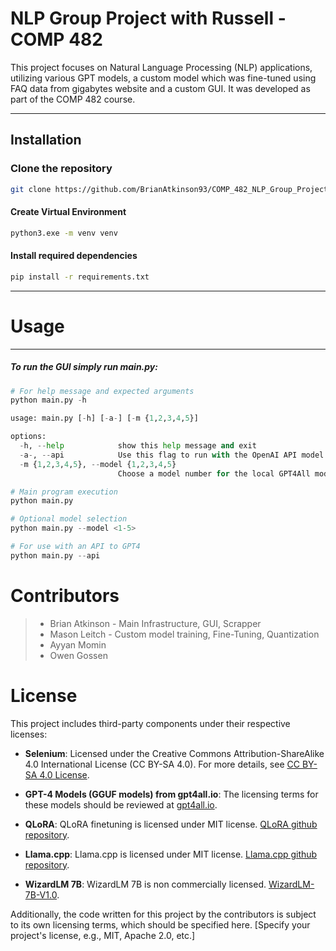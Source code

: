 # NLP Group Project with Russell - COMP 482

This project focuses on Natural Language Processing (NLP) applications, utilizing various GPT models, a custom model which was fine-tuned using FAQ data from gigabytes website and a custom GUI. It was developed as part of the COMP 482 course.

---

## Installation

### Clone the repository

```bash
git clone https://github.com/BrianAtkinson93/COMP_482_NLP_Group_Project.git
```

#### Create Virtual Environment
```bash
python3.exe -m venv venv
```

#### Install required dependencies

```bash
pip install -r requirements.txt
```

---

# Usage

---

##### To run the GUI simply run main.py:
```python
# For help message and expected arguments
python main.py -h

usage: main.py [-h] [-a-] [-m {1,2,3,4,5}]

options:
  -h, --help            show this help message and exit
  -a-, --api            Use this flag to run with the OpenAI API model.
  -m {1,2,3,4,5}, --model {1,2,3,4,5}
                        Choose a model number for the local GPT4All model. (Default is 5)
```

```python
# Main program execution
python main.py
```

```python
# Optional model selection
python main.py --model <1-5>
```

```python
# For use with an API to GPT4
python main.py --api
```

# 

# Contributors
> * Brian Atkinson - Main Infrastructure, GUI, Scrapper
> * Mason Leitch - Custom model training, Fine-Tuning, Quantization
> * Ayyan Momin
> * Owen Gossen

# License

This project includes third-party components under their respective licenses:

- **Selenium**: Licensed under the Creative Commons Attribution-ShareAlike 4.0 International License (CC BY-SA 4.0). For more details, see [CC BY-SA 4.0 License](https://creativecommons.org/licenses/by-sa/4.0/).

- **GPT-4 Models (GGUF models) from gpt4all.io**: The licensing terms for these models should be reviewed at [gpt4all.io](https://gpt4all.io/index.html).

- **QLoRA**: QLoRA finetuning is licensed under MIT license. [QLoRA github repository](https://github.com/artidoro/qlora).

- **Llama.cpp**: Llama.cpp is licensed under MIT license. [Llama.cpp github repository](https://github.com/ggerganov/llama.cpp).

- **WizardLM 7B**: WizardLM 7B is non commercially licensed. [WizardLM-7B-V1.0](https://huggingface.co/WizardLM/WizardLM-7B-V1.0).

Additionally, the code written for this project by the contributors is subject to its own licensing terms, which should be specified here. [Specify your project's license, e.g., MIT, Apache 2.0, etc.]
